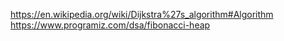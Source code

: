 https://en.wikipedia.org/wiki/Dijkstra%27s_algorithm#Algorithm \
https://www.programiz.com/dsa/fibonacci-heap